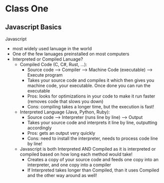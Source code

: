 # Class One

## Javascript Basics

Javascript
- most widely used lanuage in the world
- One of the few lanuages preinstalled on most computers
- Interpreted or Compiled Lanuage?
    - Compiled Code (C, C#, Rust, ...):
        - Source code --> Compiler --> Machine Code (executable) --> Execute program
        - Takes your source code and compiles it which then gives you machine code, your executable. Once done you can run the executable
        - Pros: looks for optimizations in your code to make it run faster (removes code that slows you down)
        - Cons: compiling takes a longer time, but the execution is fast!
    - Interpreted Language (Java, Python, Ruby):
        - Source code --> Interpreter (runs line by line) --> Output
        - Takes your source code and interprets it line by line, outputting accordingly
        - Pros: gets an output very quickly
        - Cons: need to install the interpreter, needs to process code line by line!
    - Javascript is both Interpreted AND Compiled as it is interpreted or compiled based on how long each method would take!
        - Creates a copy of your source code and feeds one copy into an interpreter, and one copy into a compiler
        - If Interpreted takes longer than Compiled, than it uses Compiled and the other way around as well!